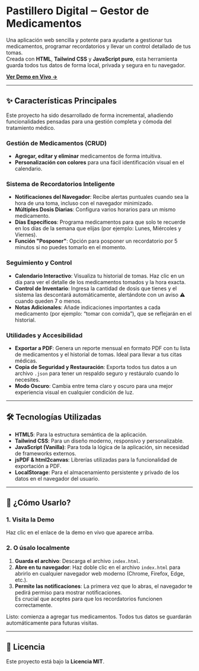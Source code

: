 # Pastillero Digital ‒ Gestor de Medicamentos

Una aplicación web sencilla y potente para ayudarte a gestionar tus medicamentos, programar recordatorios y llevar un control detallado de tus tomas.  
Creada con **HTML**, **Tailwind CSS** y **JavaScript puro**, esta herramienta guarda todos tus datos de forma local, privada y segura en tu navegador.

[**Ver Demo en Vivo →**](https://adriandepool.github.io/medication-reminder/)

---

## ✨ Características Principales

Este proyecto ha sido desarrollado de forma incremental, añadiendo funcionalidades pensadas para una gestión completa y cómoda del tratamiento médico.

### Gestión de Medicamentos (CRUD)
- **Agregar, editar y eliminar** medicamentos de forma intuitiva.  
- **Personalización con colores** para una fácil identificación visual en el calendario.

### Sistema de Recordatorios Inteligente
- **Notificaciones del Navegador**: Recibe alertas puntuales cuando sea la hora de una toma, incluso con el navegador minimizado.  
- **Múltiples Dosis Diarias**: Configura varios horarios para un mismo medicamento.  
- **Días Específicos**: Programa medicamentos para que solo te recuerde en los días de la semana que elijas (por ejemplo: Lunes, Miércoles y Viernes).  
- **Función "Posponer"**: Opción para posponer un recordatorio por 5 minutos si no puedes tomarlo en el momento.

### Seguimiento y Control
- **Calendario Interactivo**: Visualiza tu historial de tomas. Haz clic en un día para ver el detalle de los medicamentos tomados y la hora exacta.  
- **Control de Inventario**: Ingresa la cantidad de dosis que tienes y el sistema las descontará automáticamente, alertándote con un aviso ⚠️ cuando queden 7 o menos.  
- **Notas Adicionales**: Añade indicaciones importantes a cada medicamento (por ejemplo: “tomar con comida”), que se reflejarán en el historial.

### Utilidades y Accesibilidad
- **Exportar a PDF**: Genera un reporte mensual en formato PDF con tu lista de medicamentos y el historial de tomas. Ideal para llevar a tus citas médicas.  
- **Copia de Seguridad y Restauración**: Exporta todos tus datos a un archivo `.json` para tener un respaldo seguro y restáuralo cuando lo necesites.  
- **Modo Oscuro**: Cambia entre tema claro y oscuro para una mejor experiencia visual en cualquier condición de luz.

---

## 🛠️ Tecnologías Utilizadas

- **HTML5**: Para la estructura semántica de la aplicación.  
- **Tailwind CSS**: Para un diseño moderno, responsivo y personalizable.  
- **JavaScript (Vanilla)**: Para toda la lógica de la aplicación, sin necesidad de frameworks externos.  
- **jsPDF & html2canvas**: Librerías utilizadas para la funcionalidad de exportación a PDF.  
- **LocalStorage**: Para el almacenamiento persistente y privado de los datos en el navegador del usuario.

---

## 🚀 ¿Cómo Usarlo?

### 1. Visita la Demo
Haz clic en el enlace de la demo en vivo que aparece arriba.

### 2. O úsalo localmente
1. **Guarda el archivo**: Descarga el archivo `index.html`.  
2. **Abre en tu navegador**: Haz doble clic en el archivo `index.html` para abrirlo en cualquier navegador web moderno (Chrome, Firefox, Edge, etc.).  
3. **Permite las notificaciones**: La primera vez que lo abras, el navegador te pedirá permiso para mostrar notificaciones.  
   Es crucial que aceptes para que los recordatorios funcionen correctamente.

Listo: comienza a agregar tus medicamentos. Todos tus datos se guardarán automáticamente para futuras visitas.

---

## 📄 Licencia

Este proyecto está bajo la **Licencia MIT**.
